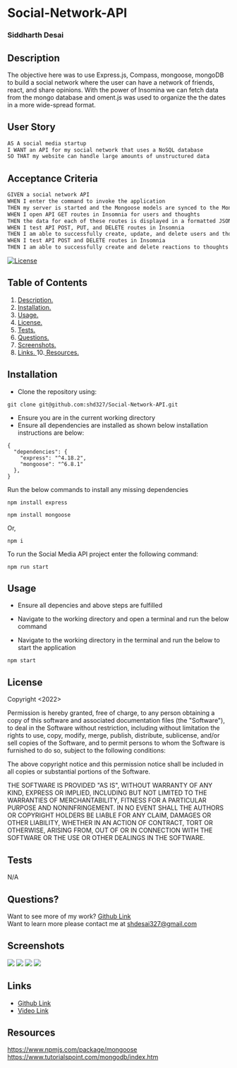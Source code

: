 # Social-Network-API

### Siddharth Desai

## Description
The objective here was to use Express.js, Compass, mongoose, mongoDB to build a social network where the user can have a network of friends, react, and share opinions. With the power of Insomina we can fetch data from the mongo database and oment.js was used to organize the the dates in a more wide-spread format.


## User Story

```md
AS A social media startup
I WANT an API for my social network that uses a NoSQL database
SO THAT my website can handle large amounts of unstructured data
```

## Acceptance Criteria

```md
GIVEN a social network API
WHEN I enter the command to invoke the application
THEN my server is started and the Mongoose models are synced to the MongoDB database
WHEN I open API GET routes in Insomnia for users and thoughts
THEN the data for each of these routes is displayed in a formatted JSON
WHEN I test API POST, PUT, and DELETE routes in Insomnia
THEN I am able to successfully create, update, and delete users and thoughts in my database
WHEN I test API POST and DELETE routes in Insomnia
THEN I am able to successfully create and delete reactions to thoughts and add and remove friends to a user’s friend list
```

[![License](https://img.shields.io/badge/License-BSD_2--Clause-orange.svg)](https://opensource.org/licenses/BSD-2-Clause)

## Table of Contents
1. [ Description. ](#description)
2. [ Installation. ](#installation)
3. [ Usage. ](#usage)
4. [ License. ](#license)
6. [ Tests. ](#tests)
7. [ Questions. ](#questions)
8. [ Screenshots. ](#screenshots)
9. [ Links. ](#links)
10.[ Resources. ](#resources)

## Installation
* Clone the repository using:
```
git clone git@github.com:shd327/Social-Network-API.git
```
* Ensure you are in the current working directory
* Ensure all dependencies are installed as shown below installation instructions are below:
```
{
  "dependencies": {
    "express": "^4.18.2",
    "mongoose": "^6.8.1"
  },
}

```
Run the below commands to install any missing dependencies
```
npm install express
````
```
npm install mongoose
```
Or, 
```
npm i
```
To run the Social Media API project enter the following command:
```
npm run start 

```
## Usage
* Ensure all depencies and above steps are fulfilled 
* Navigate to the working directory and open a terminal and run the below command


* Navigate to the working directory in the terminal and run the below to start the application
```
npm start
```

## License

Copyright <2022>

Permission is hereby granted, free of charge, to any person obtaining a copy of this software and associated documentation files (the "Software"), to deal in the Software without restriction, including without limitation the rights to use, copy, modify, merge, publish, distribute, sublicense, and/or sell copies of the Software, and to permit persons to whom the Software is furnished to do so, subject to the following conditions:

The above copyright notice and this permission notice shall be included in all copies or substantial portions of the Software.

THE SOFTWARE IS PROVIDED "AS IS", WITHOUT WARRANTY OF ANY KIND, EXPRESS OR IMPLIED, INCLUDING BUT NOT LIMITED TO THE WARRANTIES OF MERCHANTABILITY, FITNESS FOR A PARTICULAR PURPOSE AND NONINFRINGEMENT. IN NO EVENT SHALL THE AUTHORS OR COPYRIGHT HOLDERS BE LIABLE FOR ANY CLAIM, DAMAGES OR OTHER LIABILITY, WHETHER IN AN ACTION OF CONTRACT, TORT OR OTHERWISE, ARISING FROM, OUT OF OR IN CONNECTION WITH THE SOFTWARE OR THE USE OR OTHER DEALINGS IN THE SOFTWARE.

## Tests
N/A

## Questions?
Want to see more of my work? [Github Link](https://github.com/shd327)
<br/>
Want to learn more please contact me at shdesai327@gmail.com


## Screenshots
![](img/1.gif)
![](img/2.gif)
![](img/3.gif)
![](img/4.gif)


## Links
* [Github Link](https://github.com/shd327/Social-Network-API/)
* [Video Link](https://drive.google.com/file/d/15z5ca6K1VLlstxMLDYjPT6pZnMBqMtgy/view?usp=sharing) 


## Resources
https://www.npmjs.com/package/mongoose
https://www.tutorialspoint.com/mongodb/index.htm
